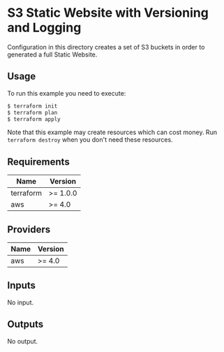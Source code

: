 # S3 Static Website with Versioning and Logging

Configuration in this directory creates a set of S3 buckets in order to generated a full Static Website.

## Usage

To run this example you need to execute:

```bash
$ terraform init
$ terraform plan
$ terraform apply
```

Note that this example may create resources which can cost money. Run `terraform destroy` when you don't need these resources.

## Requirements

| Name      | Version  |
| --------- | -------- |
| terraform | >= 1.0.0 |
| aws       | >= 4.0   |

## Providers

| Name | Version |
| ---- | ------- |
| aws  | >= 4.0  |

## Inputs

No input.

## Outputs

No output.
